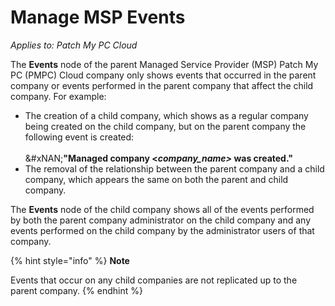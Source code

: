 # Manage MSP Events

_Applies to: Patch My PC Cloud_

The **Events** node of the parent Managed Service Provider (MSP) Patch My PC (PMPC) Cloud company only shows events that occurred in the parent company or events performed in the parent company that affect the child company. For example:

* The creation of a child company, which shows as a regular company being created on the child company, but on the parent company the following event is created:\
  \
  \&#xNAN;**"Managed company <**_**company\_name>**_**&#x20;was created."**
* The removal of the relationship between the parent company and a child company, which appears the same on both the parent and child company.

The **Events** node of the child company shows all of the events performed by both the parent company administrator on the child company and any events performed on the child company by the administrator users of that company.

{% hint style="info" %}
**Note**

Events that occur on any child companies are not replicated up to the parent company.
{% endhint %}
